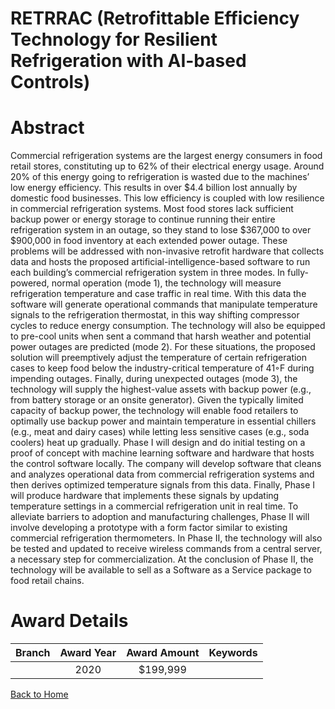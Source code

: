 
RETRRAC (Retrofittable Efficiency Technology for Resilient Refrigeration with AI-based Controls)
================================================================================================

# Abstract


Commercial refrigeration systems are the largest energy consumers in food retail stores, constituting up to 62% of their electrical energy usage. Around 20% of this energy going to refrigeration is wasted due to the machines’ low energy efficiency. This results in over $4.4 billion lost annually by domestic food businesses. This low efficiency is coupled with low resilience in commercial refrigeration systems. Most food stores lack sufficient backup power or energy storage to continue running their entire refrigeration system in an outage, so they stand to lose $367,000 to over $900,000 in food inventory at each extended power outage. These problems will be addressed with non-invasive retrofit hardware that collects data and hosts the proposed artificial-intelligence-based software to run each building’s commercial refrigeration system in three modes. In fully-powered, normal operation (mode 1), the technology will measure refrigeration temperature and case traffic in real time. With this data the software will generate operational commands that manipulate temperature signals to the refrigeration thermostat, in this way shifting compressor cycles to reduce energy consumption. The technology will also be equipped to pre-cool units when sent a command that harsh weather and potential power outages are predicted (mode 2). For these situations, the proposed solution will preemptively adjust the temperature of certain refrigeration cases to keep food below the industry-critical temperature of 41◦F during impending outages. Finally, during unexpected outages (mode 3), the technology will supply the highest-value assets with backup power (e.g., from battery storage or an onsite generator). Given the typically limited capacity of backup power, the technology will enable food retailers to optimally use backup power and maintain temperature in essential chillers (e.g., meat and dairy cases) while letting less sensitive cases (e.g., soda coolers) heat up gradually. Phase I will design and do initial testing on a proof of concept with machine learning software and hardware that hosts the control software locally. The company will develop software that cleans and analyzes operational data from commercial refrigeration systems and then derives optimized temperature signals from this data. Finally, Phase I will produce hardware that implements these signals by updating temperature settings in a commercial refrigeration unit in real time. To alleviate barriers to adoption and manufacturing challenges, Phase II will involve developing a prototype with a form factor similar to existing commercial refrigeration thermometers. In Phase II, the technology will also be tested and updated to receive wireless commands from a central server, a necessary step for commercialization. At the conclusion of Phase II, the technology will be available to sell as a Software as a Service package to food retail chains.  

# Award Details

|Branch|Award Year|Award Amount|Keywords|
| :---: | :---: | :---: | :---: |
||2020|$199,999||
  
  


[Back to Home](https://github.com/chrischow/dod_sbir_awards/Reports/JT/#34)